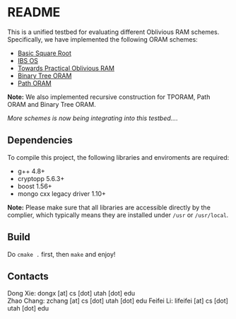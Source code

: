 # README
This is a unified testbed for evaluating different Oblivious RAM schemes. Specifically, we have implemented the following ORAM schemes:

- [Basic Square Root](http://dl.acm.org/citation.cfm?id=28416)
- [IBS OS](http://www.cs.utah.edu/~dongx/paper/psp-icde.pdf)
- [Towards Practical Oblivious RAM](http://arxiv.org/pdf/1106.3652.pdf)
- [Binary Tree ORAM](https://eprint.iacr.org/2011/407.pdf)
- [Path ORAM](https://people.csail.mit.edu/devadas/pubs/PathORam.pdf)

**Note:** We also implemented recursive construction for TPORAM, Path ORAM and Binary Tree ORAM.

*More schemes is now being integrating into this testbed....*

## Dependencies
To compile this project, the following libraries and enviroments are required:

- g++ 4.8+
- cryptopp 5.6.3+
- boost 1.56+
- mongo cxx legacy driver 1.10+

**Note:** Please make sure that all libraries are accessible directly by the complier, which typically means they are installed under `/usr` or `/usr/local`.

## Build
Do `cmake .` first, then `make` and enjoy!

## Contacts
Dong Xie: dongx [at] cs [dot] utah [dot] edu  
Zhao Chang: zchang [at] cs [dot] utah [dot] edu
Feifei Li: lifeifei [at] cs [dot] utah [dot] edu
